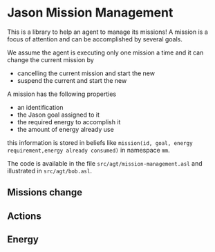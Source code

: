 # Jason Mission Management

This is a library to help an agent to manage its missions! A mission is a focus of attention and can be accomplished by several goals. 

We assume the agent is executing only one mission a time and it can change the current mission by

- cancelling the current mission and start the new 
- suspend the current and start the new


A mission has the following properties

- an identification
- the Jason goal assigned to it
- the required energy to accomplish it
- the amount of energy already use

this information is stored in beliefs like `mission(id, goal, energy requirement,energy already consumed)` in namespace `mm`.

The code is available in the file `src/agt/mission-management.asl` and illustrated in `src/agt/bob.asl`.

## Missions change

## Actions

## Energy